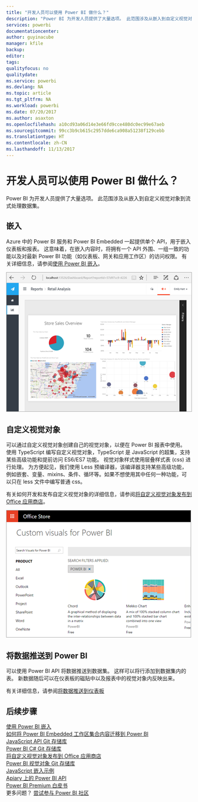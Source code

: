 ```yaml
---
title: "开发人员可以使用 Power BI 做什么？"
description: "Power BI 为开发人员提供了大量选项。 此范围涉及从嵌入到自定义视觉对象到流式处理数据集。"
services: powerbi
documentationcenter: 
author: guyinacube
manager: kfile
backup: 
editor: 
tags: 
qualityfocus: no
qualitydate: 
ms.service: powerbi
ms.devlang: NA
ms.topic: article
ms.tgt_pltfrm: NA
ms.workload: powerbi
ms.date: 07/20/2017
ms.author: asaxton
ms.openlocfilehash: a10cd93a06d14e3e66fd9cce480dc0ec99e67aeb
ms.sourcegitcommit: 99cc3b9cb615c2957dde6ca908a51238f129cebb
ms.translationtype: HT
ms.contentlocale: zh-CN
ms.lasthandoff: 11/13/2017
---
```

# <a name="what-can-developers-do-with-power-bi"></a>开发人员可以使用 Power BI 做什么？
Power BI 为开发人员提供了大量选项。 此范围涉及从嵌入到自定义视觉对象到流式处理数据集。

## <a name="embedding"></a>嵌入
Azure 中的 Power BI 服务和 Power BI Embedded 一起提供单个 API，用于嵌入仪表板和报表。 这意味着，在嵌入内容时，将拥有一个 API 外围、一组一致的功能以及对最新 Power BI 功能（如仪表板、网关和应用工作区）的访问权限。 有关详细信息，请参阅[使用 Power BI 嵌入](embedding.md)。

![](media/what-can-you-do/powerbi-embed-sample.png)

## <a name="custom-visuals"></a>自定义视觉对象
可以通过自定义视觉对象创建自己的视觉对象，以便在 Power BI 报表中使用。 使用 TypeScript 编写自定义视觉对象，TypeScript 是 JavaScript 的超集，支持某些高级功能和提前访问 ES6/ES7 功能。 视觉对象样式使用层叠样式表 (css) 进行处理。 为方便起见，我们使用 Less 预编译器，该编译器支持某些高级功能，例如嵌套、变量、mixins、条件、循环等。如果不想使用其中任何一种功能，可以只在 less 文件中编写普通 css。

有关如何开发和发布自定义视觉对象的详细信息，请参阅[将自定义视觉对象发布到 Office 应用商店](office-store.md)。

![](media/what-can-you-do/powerbi-custom-visual-store.png)

## <a name="push-data-into-power-bi"></a>将数据推送到 Power BI
可以使用 Power BI API 将数据推送到数据集。 这样可以将行添加到数据集内的表。 新数据随后可以在仪表板的磁贴中以及报表中的视觉对象内反映出来。

有关详细信息，请参阅[将数据推送到仪表板](walkthrough-push-data.md)

## <a name="next-steps"></a>后续步骤
[使用 Power BI 嵌入](embedding.md)  
[如何将 Power BI Embedded 工作区集合内容迁移到 Power BI](migrate-from-powerbi-embedded.md)  
[JavaScript API Git 存储库](https://github.com/Microsoft/PowerBI-JavaScript)  
[Power BI C# Git 存储库](https://github.com/Microsoft/PowerBI-CSharp)  
[将自定义视觉对象发布到 Office 应用商店](office-store.md)  
[Power BI 视觉对象 Git 存储库](https://github.com/Microsoft/PowerBI-visuals)  
[JavaScript 嵌入示例](https://microsoft.github.io/PowerBI-JavaScript/demo/)  
[Apiary 上的 Power BI API](http://docs.powerbi.apiary.io/#)  
[Power BI Premium 白皮书](https://aka.ms/pbipremiumwhitepaper)  
更多问题？ [尝试参与 Power BI 社区](http://community.powerbi.com/)

